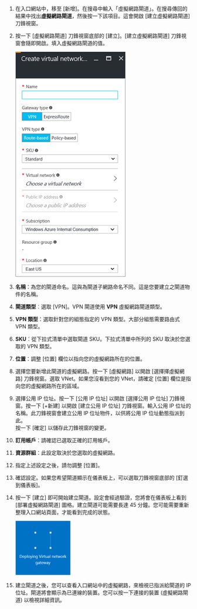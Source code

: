 1. 在入口網站中，移至 [新增]。在搜尋中輸入「虛擬網路閘道」。在搜尋傳回的結果中找出**虛擬網路閘道**，然後按一下該項目。這會開啟 [建立虛擬網路閘道] 刀鋒視窗。
2. 按一下 [虛擬網路閘道] 刀鋒視窗底部的 [建立]。[建立虛擬網路閘道] 刀鋒視窗會隨即開啟。填入虛擬網路閘道的值。
   
    ![建立虛擬網路閘道刀鋒視窗欄位](./media/vpn-gateway-add-gw-rm-portal-include/createvnetgw300.png "建立虛擬網路閘道刀鋒視窗欄位")
3. **名稱**：為您的閘道命名。這與為閘道子網路命名不同。這是您要建立之閘道物件的名稱。
4. **閘道類型**︰選取 [VPN]。VPN 閘道使用 **VPN** 虛擬網路閘道類型。
5. **VPN 類型**：選取針對您的組態指定的 VPN 類型。大部分組態需要路由式 VPN 類型。
6. **SKU**︰從下拉式清單中選取閘道 SKU。下拉式清單中所列的 SKU 取決於您選取的 VPN 類型。
7. **位置**：調整 [位置] 欄位以指向您的虛擬網路所在的位置。
8. 選擇您要新增此閘道的虛擬網路。按一下 [虛擬網路] 以開啟 [選擇擇虛擬網路] 刀鋒視窗。選取 VNet。如果您沒看到您的 VNet，請確定 [位置] 欄位是指向您的虛擬網路所在的區域。
9. 選擇公用 IP 位址。按一下 [公用 IP 位址] 以開啟 [選擇公用 IP 位址] 刀鋒視窗。按一下 [+新建] 以開啟 [建立公用 IP 位址] 刀鋒視窗。輸入公用 IP 位址的名稱。此刀鋒視窗會建立公用 IP 位址物件，以供將公用 IP 位址動態指派到此。<br>按一下 [確定] 以儲存此刀鋒視窗的變更。
10. **訂用帳戶**：請確認已選取正確的訂用帳戶。
11. **資源群組**：此設定取決於您選取的虛擬網路。
12. 指定上述設定之後，請勿調整 [位置]。
13. 確認設定。如果您希望閘道顯示在儀表板上，可以選取刀鋒視窗底部的 [釘選到儀表板]。
14. 按一下 [建立] 即可開始建立閘道。設定會經過驗證，您將會在儀表板上看到 [部署虛擬網路閘道] 圖格。建立閘道可能需要長達 45 分鐘。您可能需要重新整理入口網站頁面，才能看到完成的狀態。
    
    ![部署虛擬網路閘道](./media/vpn-gateway-add-gw-rm-portal-include/deployvnetgw150.png "部署虛擬網路閘道")
15. 建立閘道之後，您可以查看入口網站中的虛擬網路，來檢視已指派給閘道的 IP 位址。閘道將會顯示為已連線的裝置。您可以按一下連接的裝置 (虛擬網路閘道) 以檢視詳細資訊。

<!---HONumber=AcomDC_1005_2016-->